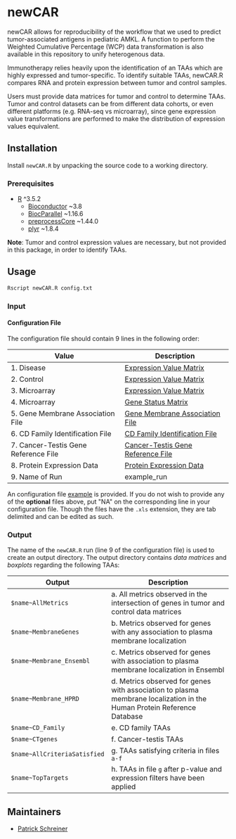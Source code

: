 # newCAR
newCAR allows for reproducibility of the workflow that we used to predict tumor-associated antigens in pediatric AMKL.  A function to perform the Weighted Cumulative Percentage (WCP) data transformation is also available in this repository to unify heterogenous data.

Immunotherapy relies heavily upon the identification of an TAAs which are highly expressed and tumor-specific.  To identify suitable TAAs, newCAR.R compares RNA and protein expression between tumor and control samples.

Users must provide data matrices for tumor and control to determine TAAs. Tumor and control datasets can be from different data cohorts, or even different platforms (e.g. RNA-seq vs microarray), since gene expression value transformations are performed to make the distribution of expression values equivalent.

## Installation
Install `newCAR.R` by unpacking the source code to a working directory.

### Prerequisites

* [R](https://www.r-project.org/) ^3.5.2
    * [Bioconductor](https://bioconductor.org/) ~3.8
    * [BiocParallel](https://bioconductor.org/packages/release/bioc/html/BiocParallel.html) ~1.16.6
    * [preprocessCore](https://bioconductor.org/packages/release/bioc/html/preprocessCore.html) ~1.44.0
    * [plyr](https://www.rdocumentation.org/packages/plyr/versions/1.8.4) ~1.8.4

**Note**: Tumor and control expression values are necessary, but not provided in this package, in order to identify TAAs.

## Usage
```bash
Rscript newCAR.R config.txt
```

### Input
#### Configuration File
The configuration file should contain 9 lines in the following order:

| Value                                | Description                                                                          |
| ------------------------------------ | ------------------------------------------------------------------------------------ |
| 1. Disease                           | [Expression Value Matrix](./reference_files/Example_Disease-Value_Matrix.xls)        |
| 2. Control                           | [Expression Value Matrix](./reference_files/Example_Control-Value_Matrix.xls)        |
| 3. Microarray                        | [Expression Value Matrix](./reference_files/Example_Control-Value_Matrix.xls)        |
| 4. Microarray                        | [Gene Status Matrix](./reference_files/Example_Control-Status_Matrix.xls)            |
| 5. Gene Membrane Association File    | [Gene Membrane Association File](./reference_files/MembraneAssociated-Reference.xls) |
| 6. CD Family Identification File     | [CD Family Identification File](./reference_files/CD_Family-Reference.xls)           |
| 7. Cancer-Testis Gene Reference File | [Cancer-Testis Gene Reference File](./reference_files/CancerTestis-Reference.xls)    |
| 8. Protein Expression Data           | [Protein Expression Data](./reference_files/ProteinExpression-Reference.xls)         |
| 9. Name of Run                       | example_run                                                                          |

An configuration file [example](config.txt) is provided.  If you do not wish to provide any of the __optional__ files above, put "NA" on the corresponding line in your configuration file. Though the files have the `.xls` extension, they are tab delimited and can be edited as such.

### Output
The name of the `newCAR.R` run (line 9 of the configuration file) is used to create an output directory.  The output directory contains *data matrices* and *boxplots* regarding the following TAAs:

| Output                        | Description                                                                                                            |
| ----------------------------- | ---------------------------------------------------------------------------------------------------------------------- |
| `$name~AllMetrics`           | a. All metrics observed in the intersection of genes in tumor and control data matrices                                |
| `$name~MembraneGenes`        | b. Metrics observed for genes with any association to plasma membrane localization                                     |
| `$name~Membrane_Ensembl`     | c. Metrics observed for genes with association to plasma membrane localization in Ensembl                              |
| `$name~Membrane_HPRD`        | d. Metrics observed for genes with association to plasma membrane localization in the Human Protein Reference Database |
| `$name~CD_Family`            | e. CD family TAAs                                                                                                      |
| `$name~CTgenes`              | f. Cancer-testis TAAs                                                                                                  |
| `$name~AllCriteriaSatisfied` | g. TAAs satisfying criteria in files `a-f`                                                                             |
| `$name~TopTargets`           | h. TAAs in file `g` after p-value and expression filters have been applied                                             |

## Maintainers

* [Patrick Schreiner](https://github.com/pschreiner)
